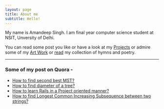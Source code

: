 ```yaml
---
layout: page
title: About me
subtitle: Hello! 
---
```


My name is Amandeep Singh. I am final year computer science student at NSIT, Unversity of Delhi.

You can read some post you like or have a look at my [Projects](https://amandeep511997.github.io/projects/) or admire some of my [Art Work](https://amandeep511997.github.io/artwork/) or [read](https://amandeep511997.github.io/riverFlowsInYou/) my collection of hymns and poetry.

___

### Some of my post on Quora -
- [How to find second best MST?](http://qr.ae/TU1Cbi)
- [How to find diameter of a tree?](http://qr.ae/TU1Cbc)
- [How to learn Rails in a Project oriented manner?](http://qr.ae/TU1Cb9)
- [How to find Longest Common Increasing Subsequence between two strings?](https://qr.ae/TUnOdN)
